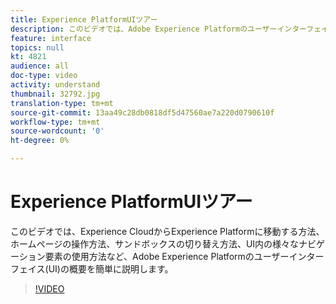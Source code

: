 ```yaml
---
title: Experience PlatformUIツアー
description: このビデオでは、Adobe Experience Platformのユーザーインターフェイスを簡単に見て、Experience Cloud、ホームページのダッシュボード、インターフェイスの有効化機能、サンドボックスの切り替え要素、ナビゲーション要素からExperience Platformに移動する方法を紹介します。
feature: interface
topics: null
kt: 4821
audience: all
doc-type: video
activity: understand
thumbnail: 32792.jpg
translation-type: tm+mt
source-git-commit: 13aa49c28db0818df5d47560ae7a220d0790610f
workflow-type: tm+mt
source-wordcount: '0'
ht-degree: 0%

---
```



# Experience PlatformUIツアー

このビデオでは、Experience CloudからExperience Platformに移動する方法、ホームページの操作方法、サンドボックスの切り替え方法、UI内の様々なナビゲーション要素の使用方法など、Adobe Experience Platformのユーザーインターフェイス(UI)の概要を簡単に説明します。

>[!VIDEO](https://video.tv.adobe.com/v/32792?quality=12&learn=on)